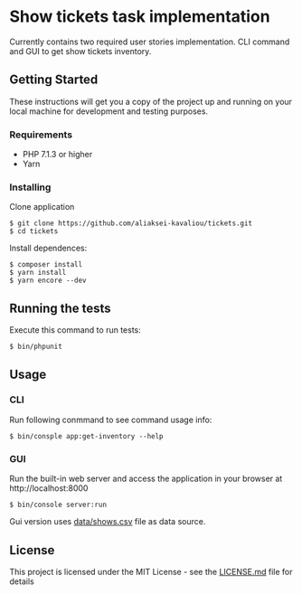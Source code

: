 # Show tickets task implementation

Currently contains two required user stories implementation.
CLI command and GUI to get show tickets inventory.

## Getting Started

These instructions will get you a copy of the project up and running on your local machine for development and testing purposes.

### Requirements

- PHP 7.1.3 or higher
- Yarn

### Installing

Clone application

```
$ git clone https://github.com/aliaksei-kavaliou/tickets.git
$ cd tickets
```

Install dependences:
```
$ composer install
$ yarn install
$ yarn encore --dev
```

## Running the tests

Execute this command to run tests:
```
$ bin/phpunit
```

## Usage
### CLI
Run following conmmand to see command usage info:
```
$ bin/consple app:get-inventory --help
```

### GUI
Run the built-in web server and access the application in your browser at http://localhost:8000
```
$ bin/console server:run
```
Gui version uses [data/shows.csv](data/shows.csv) file as data source.

## License

This project is licensed under the MIT License - see the [LICENSE.md](LICENSE.md) file for details

